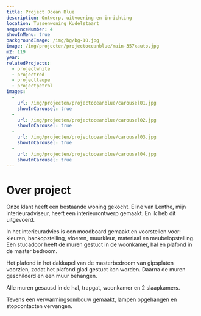 ```yaml
---
title: Project Ocean Blue
description: Ontwerp, uitvoering en inrichting
location: Tussenwoning Kudelstaart
sequenceNumber: 4
showInMenu: true
backgroundImage: /img/bg/bg-10.jpg
image: /img/projecten/projectoceanblue/main-357xauto.jpg
m2: 119
year: 
relatedProjects:
  - projectwhite
  - projectred
  - projecttaupe
  - projectpetrol
images:
  -
    url: /img/projecten/projectoceanblue/carousel01.jpg
    showInCarousel: true
  -
    url: /img/projecten/projectoceanblue/carousel02.jpg
    showInCarousel: true
  -
    url: /img/projecten/projectoceanblue/carousel03.jpg
    showInCarousel: true
  -
    url: /img/projecten/projectoceanblue/carousel04.jpg
    showInCarousel: true
---
```

# Over project

Onze klant heeft een bestaande woning gekocht. Eline van Lenthe, mijn interieuradviseur, heeft een interieurontwerp gemaakt. En ik heb dit uitgevoerd.

In het interieuradvies is een moodboard gemaakt en voorstellen voor: kleuren, bankopstelling, vloeren, muurkleur, materiaal en meubelopstelling. Een stucadoor heeft de muren gestuct in de woonkamer, hal en plafond in de master bedroom. 

Het plafond in het dakkapel van de masterbedroom van gipsplaten voorzien, zodat het plafond glad gestuct kon worden. Daarna de muren geschilderd en een muur behangen.

Alle muren gesausd in de hal, trapgat, woonkamer en 2 slaapkamers. 

Tevens een verwarmingsombouw gemaakt, lampen opgehangen en stopcontacten vervangen.
